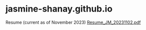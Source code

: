 # jasmine-shanay.github.io
Resume (current as of November 2023)
[Resume_JM_20231102.pdf](https://github.com/jasmine-shanay/jasmine-shanay.github.io/files/13246693/Resume_JM_20231102.pdf)
